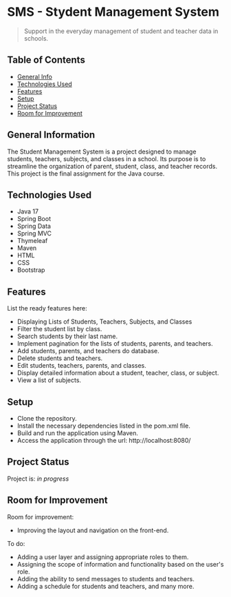 # SMS - Stydent Management System
> Support in the everyday management of student and teacher data in schools.


## Table of Contents
* [General Info](#general-information)
* [Technologies Used](#technologies-used)
* [Features](#features)
* [Setup](#setup)
* [Project Status](#project-status)
* [Room for Improvement](#room-for-improvement)


## General Information
The Student Management System is a project designed to manage students, teachers, subjects, and classes in a school. 
Its purpose is to streamline the organization of parent, student, class, and teacher records.
This project is the final assignment for the Java course.

## Technologies Used
- Java 17
- Spring Boot
- Spring Data
- Spring MVC
- Thymeleaf
- Maven
- HTML
- CSS
- Bootstrap

## Features
List the ready features here:
- Displaying Lists of Students, Teachers, Subjects, and Classes
- Filter the student list by class.
- Search students by their last name.
- Implement pagination for the lists of students, parents, and teachers.
- Add students, parents, and teachers do database.
- Delete students and teachers.
- Edit students, teachers, parents, and classes.
- Display detailed information about a student, teacher, class, or subject.
- View a list of subjects.


## Setup
- Clone the repository.
- Install the necessary dependencies listed in the pom.xml file.
- Build and run the application using Maven.
- Access the application through the url: http://localhost:8080/


## Project Status
Project is: _in progress_


## Room for Improvement

Room for improvement:
- Improving the layout and navigation on the front-end.

To do:
- Adding a user layer and assigning appropriate roles to them. 
- Assigning the scope of information and functionality based on the user's role. 
- Adding the ability to send messages to students and teachers. 
- Adding a schedule for students and teachers, and many more.

